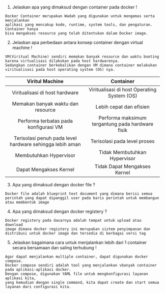 1. Jelaskan apa yang dimaksud dengan container pada docker !

```
Docker Container merupakan Wadah yang digunakan untuk mengemas serta menjalankan
aplikasi yang mencakup kode, runtime, system tools, dan pengaturan. Container hanya
bisa mengakses resource yang telah ditentukan dalam Docker image.
```
2. Jelaskan apa perbedaan antara konsep container dengan virtual machine !

```
VM(Viritual Machine) sendiri memakan banyak resource dan waktu booting karena virtualisasi dilakukan pada host hardwarenya.
Sedangkan container berkebalikan dengan VM dimana container melakukan viritualisasi pada host operating system (OS) nya.
```

| Viritul Machine     | Container |
|:----:| :----:|
| Viritualisasi di host hardware | Viritualisasi di host Operating System (OS)|
| Memakan banyak waktu dan resource| Lebih cepat dan efisien|
| Performa terbatas pada konfigurasi VM | Performa maksimum tergantung pada hardware fisik |
| Terisolasi penuh pada level hardware sehingga lebih aman | Terisolasi pada level proses |
| Membutuhkan Hypervisor | Tidak Membutuhkan Hypervisor |
| Dapat Mengakses Kernel | Tidak Dapat Mengakses Kernel |

3. Apa yang dimaksud dengan docker file ?
```
Docker file adalah blueprint text document yang dimana berisi semua
perintah yang dapat dipanggil user pada baris perintah untuk membangun
atau membentuk image
```
4. Apa yang dimaksud dengan docker registery ?
```
Docker registery pada dasarnya adalah tempat untuk upload atau download
image dimana docker registery ini merupakan sistem penyimpanan dan
distribusi untuk docker image dan tersedia di berbagai versi tag
```
5. Jelaskan bagaimana cara untuk menjalankan lebih dari 1 container secara bersamaan dan saling terhubung !

```
Agar dapat menjalankan multiple container, dapat digunakan docker compose. 
Docker compose sendiri adalah tool yang menjalankan vbanyak container pada aplikasi-aplikasi docker.
Dengan compose, digunakan YAML file untuk mengkonfigurasi layanan aplikasi kita,
yang kemudian dengan single command, kita dapat create dan start semua layanan dari configurasi kita.
```